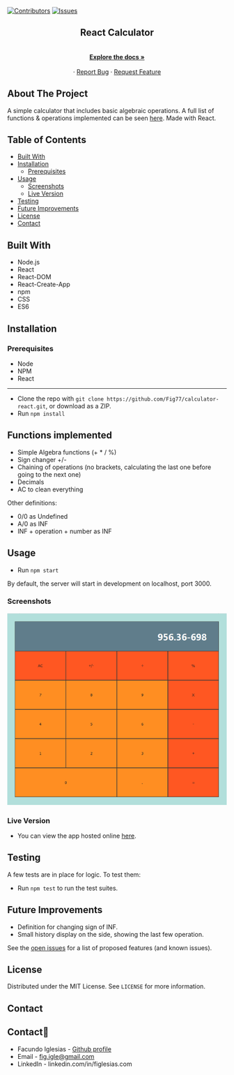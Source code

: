 [![Contributors][contributors-shield]][contributors-url]
[![Issues][issues-shield]][issues-url]
<br />

<p align="center">
  <h2 align="center">React Calculator</h2>
  <p align="center">
    <br />
    <a href="https://github.com/Fig77/calculator-react/"><strong>Explore the docs »</strong></a>
    <br />
    <br />
    ·
    <a href="https://github.com/Fig77/calculator-react/issues">Report Bug</a>
    ·
    <a href="https://github.com/Fig77/calculator-react/issues">Request Feature</a>
  </p>
</p>
<!-- TABLE OF CONTENTS -->

## About The Project

A simple calculator that includes basic algebraic operations. A full list of functions & operations implemented can be seen [here](#functions-implemented). Made with React.

## Table of Contents
- [Built With](#built-with)
- [Installation](#installation)
  - [Prerequisites](#prerequisites)
- [Usage](#usage)
  - [Screenshots](#screenshots)
  - [Live Version](#live-version)
- [Testing](#testing)
- [Future Improvements](#future-improvements)
- [License](#license)
- [Contact](#contact)

<!-- ABOUT THE PROJECT -->

## Built With

* Node.js
* React
* React-DOM
* React-Create-App
* npm
* CSS
* ES6

## Installation

### Prerequisites
- Node
- NPM
- React

---

* Clone the repo with `git clone https://github.com/Fig77/calculator-react.git`, or download as a ZIP.
* Run `npm install`

## Functions implemented

* Simple Algebra functions (+ * / %)
* Sign changer +/-
* Chaining of operations (no brackets, calculating the last one before going to the next one)
* Decimals
* AC to clean everything

Other definitions:

* 0/0 as Undefined
* A/0 as INF
* INF + operation + number as INF

## Usage

* Run `npm start`

By default, the server will start in development on localhost, port 3000.

### Screenshots

![screenshot](Readme/calc-1.png)

### Live Version

- You can view the app hosted online [here](https://calculatordeploy.herokuapp.com).

## Testing

A few tests are in place for logic. To test them:

- Run `npm test` to run the test suites.

<!-- FUTURE IMPROVEMENTS -->

## Future Improvements

* Definition for changing sign of INF.
* Small history display on the side, showing the last few operation.

See the [open issues](https://github.com/Fig77/calculator-react/issues) for a list of proposed features (and known issues).

<!-- LICENSE -->

## License

Distributed under the MIT License. See `LICENSE` for more information.

<!-- CONTACT -->

## Contact

## Contact📱

- Facundo Iglesias - [Github profile](https://github.com/Fig77)
- Email - fig.igle@gmail.com
- LinkedIn - linkedin.com/in/figlesias.com
<!-- MARKDOWN LINKS & IMAGES -->
<!-- https://www.markdownguide.org/basic-syntax/#reference-style-links -->

[contributors-shield]: https://img.shields.io/badge/Contributors-1-%2300ff00
[contributors-url]: https://github.com/Fig77/calculator-react//graphs/contributors
[issues-shield]: https://img.shields.io/badge/issues-0-%2300ff00
[issues-url]: https://github.com/Fig77/calculator-react//issues/

